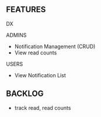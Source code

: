 ## FEATURES

DX

ADMINS
- Notification Management (CRUD)
- View read counts

USERS
- View Notification List

## BACKLOG

- track read, read counts